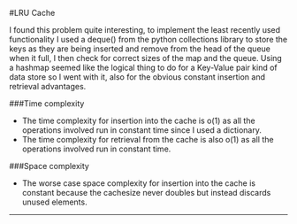 #LRU Cache

I found this problem quite interesting, to implement the least recently used functionality I used a deque() from the python collections library 
to store the keys as they are being inserted and remove from the head of the queue when it full, I then check for correct sizes of the map and the queue.
Using a hashmap seemed like the logical thing to do for a Key-Value pair kind of data store so I went with it, also for the obvious constant insertion and retrieval advantages.

###Time complexity
- The time complexity for insertion into the cache is o(1) as all the operations involved run in constant time since I used a dictionary.
- The time complexity for retrieval from the cache is also o(1) as all the operations involved run in constant time.

###Space complexity
- The worse case space complexity for insertion into the cache is constant because the cachesize never doubles but instead discards 
unused elements.

---